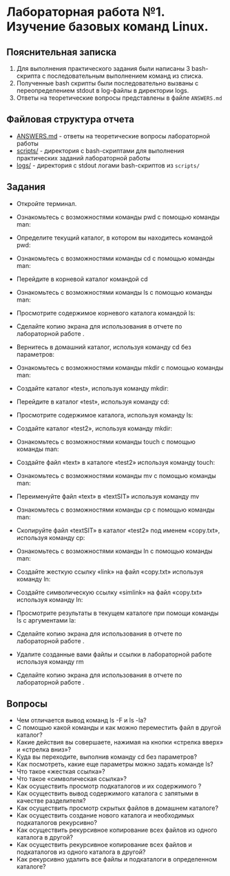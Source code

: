 # Лабораторная работа №1. Изучение базовых команд Linux.

## Пояснительная записка

1. Для выполнения практического задания были написаны 3 bash-скрипта с последовательным выполнением команд из списка.
2. Полученные bash скрипты были последовательно вызваны с переопределением stdout в log-файлы в директории logs.
3. Ответы на теоретические вопросы представлены в файле  `ANSWERS.md`


## Файловая структура отчета

* [ANSWERS.md](ANSWERS.md)  - ответы на теоретические вопросы лабораторной работы
* [scripts/](scripts/)    - директория с bash-скриптами для выполнения практических заданий лабораторной работы
* [logs/](logs/)       - директория с stdout логами bash-скриптов из `scripts/`

## Задания

* Откройте терминал.
* Ознакомьтесь с возможностями команды pwd c помощью команды man:
* Определите текущий каталог, в котором вы находитесь командой pwd:
* Ознакомьтесь с возможностями команды cd c помощью команды man:
* Перейдите в корневой каталог командой cd
* Ознакомьтесь с возможностями команды ls c помощью команды man:
* Просмотрите содержимое корневого каталога командой ls:
* Сделайте копию экрана для использования в отчете по лабораторной работе .

* Вернитесь в домашний каталог, используя команду cd без параметров:
* Ознакомьтесь с возможностями команды mkdir c помощью команды man:
* Создайте каталог «test», используя команду mkdir:
* Перейдите в каталог «test», используя команду cd:
* Просмотрите содержимое каталога, используя команду ls:
* Создайте каталог «test2», используя команду mkdir:
* Ознакомьтесь с возможностями команды touch c помощью команды man:
* Создайте файл «text» в каталоге «test2» используя команду touch:
* Ознакомьтесь с возможностями команды mv c помощью команды man:
* Переименуйте файл «text» в «textSIT» используя команду mv
* Ознакомьтесь с возможностями команды cp c помощью команды man:
* Скопируйте файл «textSIT» в каталог «test2» под именем «copy.txt», используя команду cp:
* Ознакомьтесь с возможностями команды ln c помощью команды man:
* Создайте жесткую ссылку «link» на файл «copy.txt» используя команду ln:
* Создайте символическую ссылку «simlink» на файл «copy.txt» используя команду ln:
* Просмотрите результаты в текущем каталоге при помощи команды ls с аргументами la:
* Сделайте копию экрана для использования в отчете по лабораторной работе .

* Удалите созданные вами файлы и ссылки в лабораторной работе используя команду rm
* Сделайте копию экрана для использования в отчете по лабораторной работе .

## Вопросы

* Чем отличается вывод команд ls -F и ls -la?
* С помощью какой команды и как можно переместить файл в другой каталог?
* Какие действия вы совершаете, нажимая на кнопки «стрелка вверх» и «стрелка вниз»?
* Куда вы переходите, выполнив команду cd без параметров?
* Как посмотреть, какие еще параметры можно задать команде ls?
* Что такое «жесткая ссылка»?
* Что такое «символическая ссылка»?
* Как осуществить просмотр подкаталогов и их содержимого ?
* Как осуществить вывод содержимого каталога с запятыми в качестве разделителя?
* Как осуществить просмотр скрытых файлов в домашнем каталоге?
* Как осуществить создание нового каталога и необходимых подкаталогов рекурсивно?
* Как осуществить рекурсивное копирование всех файлов из одного каталога в другой?
* Как осуществить рекурсивное копирование всех файлов и подкаталогов из одного каталога в другой?
* Как рекурсивно удалить все файлы и подкаталоги в определенном каталоге?
